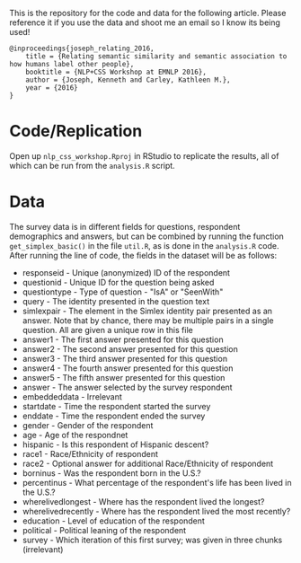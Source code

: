 This is the repository for the code and data for the following article. Please reference it if you use the data and shoot me an email so I know its being used!

```
@inproceedings{joseph_relating_2016,
    title = {Relating semantic similarity and semantic association to how humans label other people},
    booktitle = {NLP+CSS Workshop at EMNLP 2016},
    author = {Joseph, Kenneth and Carley, Kathleen M.},
    year = {2016}
}
```

# Code/Replication

Open up ```nlp_css_workshop.Rproj``` in RStudio to replicate the results, all of which can be run from the ```analysis.R``` script. 

# Data

The survey data is in different fields for questions, respondent demographics and answers, but can be combined by running the function ```get_simplex_basic()``` in the file ```util.R```, as is done in the ```analysis.R``` code. After running the line of code, the fields in the dataset will be as follows:

- responseid - Unique (anonymized) ID of the respondent
- questionid - Unique ID for the question being asked 
- questiontype - Type of question - "IsA" or "SeenWith"
- query - The identity presented in the question text 
- simlexpair - The element in the Simlex identity pair presented as an answer. Note that by chance, there may be multiple pairs in a single question. All are given a unique row in this file
- answer1 - The first answer presented for this question
- answer2 - The second answer presented for this question
- answer3 - The third answer presented for this question
- answer4 - The fourth answer presented for this question
- answer5 - The fifth answer presented for this question
- answer - The answer selected by the survey respondent
- embeddeddata - Irrelevant
- startdate - Time the respondent started the survey
- enddate - Time the respondent ended the survey
- gender - Gender of the respondent
- age - Age of the respondnet
- hispanic - Is this respondent of Hispanic descent?
- race1 - Race/Ethnicity of respondent 
- race2 - Optional answer for additional Race/Ethnicity of respondent
- borninus - Was the respondent born in the U.S.?
- percentinus - What percentage of the respondent's life has been lived in the U.S.?
- wherelivedlongest - Where has the respondent lived the longest?
- wherelivedrecently - Where has the respondent lived the most recently?
- education - Level of education of the respondent
- political - Political leaning of the respondent
- survey - Which iteration of this first survey; was given in three chunks (irrelevant)


